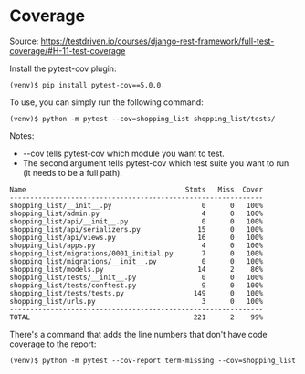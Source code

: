 # Coverage

Source: https://testdriven.io/courses/django-rest-framework/full-test-coverage/#H-11-test-coverage

Install the pytest-cov plugin:

```commandline
(venv)$ pip install pytest-cov==5.0.0
```

To use, you can simply run the following command:
```commandline
(venv)$ python -m pytest --cov=shopping_list shopping_list/tests/
```

Notes:
* --cov tells pytest-cov which module you want to test.
* The second argument tells pytest-cov which test suite you want to run (it needs to be a full path).

```commandline
Name                                       Stmts   Miss  Cover
--------------------------------------------------------------
shopping_list/__init__.py                      0      0   100%
shopping_list/admin.py                         4      0   100%
shopping_list/api/__init__.py                  0      0   100%
shopping_list/api/serializers.py              15      0   100%
shopping_list/api/views.py                    16      0   100%
shopping_list/apps.py                          4      0   100%
shopping_list/migrations/0001_initial.py       7      0   100%
shopping_list/migrations/__init__.py           0      0   100%
shopping_list/models.py                       14      2    86%
shopping_list/tests/__init__.py                0      0   100%
shopping_list/tests/conftest.py                9      0   100%
shopping_list/tests/tests.py                 149      0   100%
shopping_list/urls.py                          3      0   100%
--------------------------------------------------------------
TOTAL                                        221      2    99%
```

There's a command that adds the line numbers that don't have code coverage to the report:

```commandline
(venv)$ python -m pytest --cov-report term-missing --cov=shopping_list
```